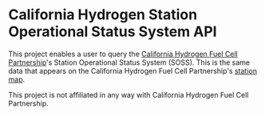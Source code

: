 # California Hydrogen Station Operational Status System API

This project enables a user to query the [California Hydrogen Fuel Cell Partnership](https://cafcp.org)'s
Station Operational Status System (SOSS). This is the same data that appears on the California Hydrogen Fuel Cell
Partnership's [station map](https://cafcp.org/stationmap).

This project is not affiliated in any way with  California Hydrogen Fuel Cell Partnership.